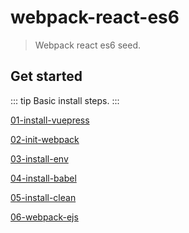 # webpack-react-es6

> Webpack react es6 seed.

## Get started

::: tip
Basic install steps.
:::

[01-install-vuepress](/get-started/01-install-vuepress.md)

[02-init-webpack](/get-started/02-init-webpack.md)

[03-install-env](/get-started/03-install-env.md)

[04-install-babel](/get-started/04-install-babel.md)

[05-install-clean](/get-started/05-install-clean.md)

[06-webpack-ejs](/get-started/06-webpack-ejs.md)
